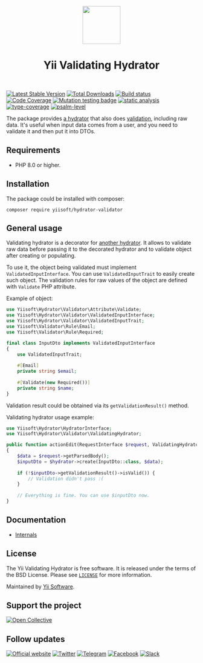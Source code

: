 <p align="center">
    <a href="https://github.com/yiisoft" target="_blank">
        <img src="https://yiisoft.github.io/docs/images/yii_logo.svg" height="100px">
    </a>
    <h1 align="center">Yii Validating Hydrator</h1>
    <br>
</p>

[![Latest Stable Version](https://poser.pugx.org/yiisoft/hydrator-validator/v/stable.png)](https://packagist.org/packages/yiisoft/hydrator-validator)
[![Total Downloads](https://poser.pugx.org/yiisoft/hydrator-validator/downloads.png)](https://packagist.org/packages/yiisoft/hydrator-validator)
[![Build status](https://github.com/yiisoft/hydrator-validator/workflows/build/badge.svg)](https://github.com/yiisoft/hydrator-validator/actions?query=workflow%3Abuild)
[![Code Coverage](https://codecov.io/gh/yiisoft/hydrator-validator/branch/master/graph/badge.svg)](https://codecov.io/gh/yiisoft/hydrator-validator)
[![Mutation testing badge](https://img.shields.io/endpoint?style=flat&url=https%3A%2F%2Fbadge-api.stryker-mutator.io%2Fgithub.com%2Fyiisoft%2Fhydrator-validator%2Fmaster)](https://dashboard.stryker-mutator.io/reports/github.com/yiisoft/hydrator-validator/master)
[![static analysis](https://github.com/yiisoft/hydrator-validator/workflows/static%20analysis/badge.svg)](https://github.com/yiisoft/hydrator-validator/actions?query=workflow%3A%22static+analysis%22)
[![type-coverage](https://shepherd.dev/github/yiisoft/hydrator-validator/coverage.svg)](https://shepherd.dev/github/yiisoft/hydrator-validator)
[![psalm-level](https://shepherd.dev/github/yiisoft/hydrator-validator/level.svg)](https://shepherd.dev/github/yiisoft/hydrator-validator)

The package provides [a hydrator](https://github.com/yiisoft/hydrator)
that also does [validation](https://github.com/yiisoft/validator), including raw data.
It's useful when input data comes from a user, and you need to validate it and then put it into DTOs.

## Requirements

- PHP 8.0 or higher.

## Installation

The package could be installed with composer:

```shell
composer require yiisoft/hydrator-validator
```

## General usage

Validating hydrator is a decorator for [another hydrator](https://github.com/yiisoft/hydrator). It allows to validate
raw data before passing it to the decorated hydrator and to validate object after creating or populating.

To use it, the object being validated must implement `ValidatedInputInterface`. You can use `ValidatedInputTrait` to 
easily create such object. The validation rules for raw values of the object are defined with `Validate` PHP attribute.

Example of object:

```php
use Yiisoft\Hydrator\Validator\Attribute\Validate;
use Yiisoft\Hydrator\Validator\ValidatedInputInterface;
use Yiisoft\Hydrator\Validator\ValidatedInputTrait;
use Yiisoft\Validator\Rule\Email;
use Yiisoft\Validator\Rule\Required;

final class InputDto implements ValidatedInputInterface 
{
    use ValidatedInputTrait;
    
    #[Email]
    private string $email;
    
    #[Validate(new Required())]
    private string $name;
}
```

Validation result could be obtained via its `getValidationResult()` method.

Validating hydrator usage example: 

```php
use Yiisoft\Hydrator\HydratorInterface;
use Yiisoft\Hydrator\Validator\ValidatingHydrator;

public function actionEdit(RequestInterface $request, ValidatingHydrator $hydrator): ResponseInterface
{
    $data = $request->getParsedBody();    
    $inputDto = $hydrator->create(InputDto::class, $data);
    
    if (!$inputDto->getValidationResult()->isValid()) {
        // Validation didn't pass :(
    }
    
    // Everything is fine. You can use $inputDto now.    
}
```

## Documentation

- [Internals](docs/internals.md)

## License

The Yii Validating Hydrator is free software. It is released under the terms of the BSD License.
Please see [`LICENSE`](./LICENSE.md) for more information.

Maintained by [Yii Software](https://www.yiiframework.com/).

## Support the project

[![Open Collective](https://img.shields.io/badge/Open%20Collective-sponsor-7eadf1?logo=open%20collective&logoColor=7eadf1&labelColor=555555)](https://opencollective.com/yiisoft)

## Follow updates

[![Official website](https://img.shields.io/badge/Powered_by-Yii_Framework-green.svg?style=flat)](https://www.yiiframework.com/)
[![Twitter](https://img.shields.io/badge/twitter-follow-1DA1F2?logo=twitter&logoColor=1DA1F2&labelColor=555555?style=flat)](https://twitter.com/yiiframework)
[![Telegram](https://img.shields.io/badge/telegram-join-1DA1F2?style=flat&logo=telegram)](https://t.me/yii3en)
[![Facebook](https://img.shields.io/badge/facebook-join-1DA1F2?style=flat&logo=facebook&logoColor=ffffff)](https://www.facebook.com/groups/yiitalk)
[![Slack](https://img.shields.io/badge/slack-join-1DA1F2?style=flat&logo=slack)](https://yiiframework.com/go/slack)
